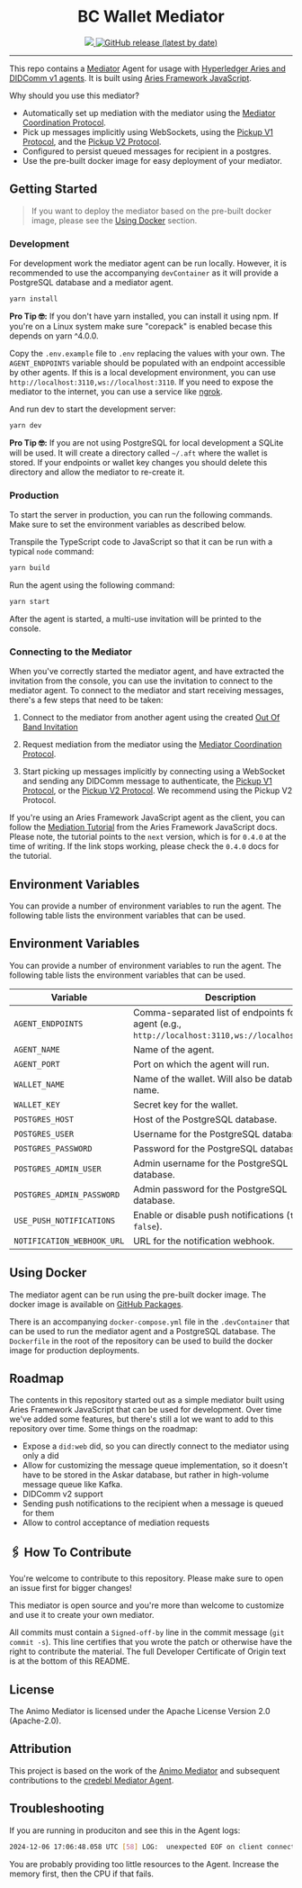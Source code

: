 <h1 align="center" ><b>BC Wallet Mediator</b></h1>

<!-- TODO: Add relevant badges, like CI/CD, license, codecov, etc. -->

<p align="center">
  <a href="https://typescriptlang.org">
    <img src="https://img.shields.io/badge/%3C%2F%3E-TypeScript-%230074c1.svg" />
  </a>
  <a href="https://github.com/animo/animo-mediator/pkgs/container/animo-mediator">
    <img alt="GitHub release (latest by date)" src="https://img.shields.io/github/v/release/animo/animo-mediator?display_name=tag&label=docker%20tag">
  </a>
</p>

---

This repo contains a [Mediator](https://github.com/hyperledger/aries-rfcs/blob/main/concepts/0046-mediators-and-relays/README.md) Agent for usage with [Hyperledger Aries and DIDComm v1 agents](https://github.com/hyperledger/aries-rfcs/tree/main/concepts/0004-agents). It is built using [Aries Framework JavaScript](https://github.com/hyperledger/aries-framework-javascript).

Why should you use this mediator?

- Automatically set up mediation with the mediator using the [Mediator Coordination Protocol](https://github.com/hyperledger/aries-rfcs/tree/main/features/0211-route-coordination).
- Pick up messages implicitly using WebSockets, using the [Pickup V1 Protocol](https://github.com/hyperledger/aries-rfcs/tree/main/features/0212-pickup), and the [Pickup V2 Protocol](https://github.com/hyperledger/aries-rfcs/tree/main/features/0685-pickup-v2).
- Configured to persist queued messages for recipient in a postgres.
- Use the pre-built docker image for easy deployment of your mediator.

## Getting Started

> If you want to deploy the mediator based on the pre-built docker image, please see the [Using Docker](#using-docker) section.

### Development

For development work the mediator agent can be run locally. However, it is recommended to use the accompanying `devContainer` as it will provide a PostgreSQL database and a mediator agent.

```bash
yarn install
```

**Pro Tip 🤓:** If you don't have yarn installed, you can install it using npm. If you're on a Linux system make sure "corepack" is enabled becase this depends on yarn ^4.0.0.

Copy the `.env.example` file to `.env` replacing the values with your own. The `AGENT_ENDPOINTS` variable should be populated with an endpoint accessible by other agents. If this is a local development environment, you can use `http://localhost:3110,ws://localhost:3110`. If you need to expose the mediator to the internet, you can use a service like [ngrok](https://ngrok.com/).

And run dev to start the development server:

```bash
yarn dev
```

**Pro Tip 🤓:** If you are not using PostgreSQL for local development a SQLite will be used. It will create a directory called `~/.aft` where the wallet is stored. If your endpoints or wallet key changes you should delete this directory and allow the mediator to re-create it.

### Production

To start the server in production, you can run the following commands. Make sure to set the environment variables as described below.

Transpile the TypeScript code to JavaScript so that it can be run with a typical `node` command:

```bash
yarn build
```

Run the agent using the following command:

```bash
yarn start
```

After the agent is started, a multi-use invitation will be printed to the console.

### Connecting to the Mediator

When you've correctly started the mediator agent, and have extracted the invitation from the console, you can use the invitation to connect to the mediator agent. To connect to the mediator and start receiving messages, there's a few steps that need to be taken:

1. Connect to the mediator from another agent using the created [Out Of Band Invitation](https://github.com/hyperledger/aries-rfcs/blob/main/features/0434-outofband/README.md)

2. Request mediation from the mediator using the [Mediator Coordination Protocol](https://github.com/hyperledger/aries-rfcs/tree/main/features/0211-route-coordination).

3. Start picking up messages implicitly by connecting using a WebSocket and sending any DIDComm message to authenticate, the [Pickup V1 Protocol](https://github.com/hyperledger/aries-rfcs/tree/main/features/0212-pickup), or the [Pickup V2 Protocol](https://github.com/hyperledger/aries-rfcs/tree/main/features/0685-pickup-v2). We recommend using the Pickup V2 Protocol.

If you're using an Aries Framework JavaScript agent as the client, you can follow the [Mediation Tutorial](https://aries.js.org/guides/next/tutorials/mediation) from the Aries Framework JavaScript docs. Please note, the tutorial points to the `next` version, which is for `0.4.0` at the time of writing. If the link stops working, please check the `0.4.0` docs for the tutorial.

## Environment Variables

You can provide a number of environment variables to run the agent. The following table lists the environment variables that can be used.

## Environment Variables

You can provide a number of environment variables to run the agent. The following table lists the environment variables that can be used.

| Variable                   | Description                                                                                          |
| -------------------------- | ---------------------------------------------------------------------------------------------------- |
| `AGENT_ENDPOINTS`          | Comma-separated list of endpoints for the agent (e.g., `http://localhost:3110,ws://localhost:3110`). |
| `AGENT_NAME`               | Name of the agent.                                                                                   |
| `AGENT_PORT`               | Port on which the agent will run.                                                                    |
| `WALLET_NAME`              | Name of the wallet. Will also be database name.                                                      |
| `WALLET_KEY`               | Secret key for the wallet.                                                                           |
| `POSTGRES_HOST`            | Host of the PostgreSQL database.                                                                     |
| `POSTGRES_USER`            | Username for the PostgreSQL database.                                                                |
| `POSTGRES_PASSWORD`        | Password for the PostgreSQL database.                                                                |
| `POSTGRES_ADMIN_USER`      | Admin username for the PostgreSQL database.                                                          |
| `POSTGRES_ADMIN_PASSWORD`  | Admin password for the PostgreSQL database.                                                          |
| `USE_PUSH_NOTIFICATIONS`   | Enable or disable push notifications (`true` or `false`).                                            |
| `NOTIFICATION_WEBHOOK_URL` | URL for the notification webhook.                                                                    |

## Using Docker

The mediator agent can be run using the pre-built docker image. The docker image is available on [GitHub Packages](https://github.com/fullboar/mediator-agent/pkgs/container/mediator-agent%2Fmediator).

There is an accompanying `docker-compose.yml` file in the `.devContainer` that can be used to run the mediator agent and a PostgreSQL database. The `Dockerfile` in the root of the repository can be used to build the docker image for production deployments.

## Roadmap

The contents in this repository started out as a simple mediator built using Aries Framework JavaScript that can be used for development. Over time we've added some features, but there's still a lot we want to add to this repository over time. Some things on the roadmap:

- Expose a `did:web` did, so you can directly connect to the mediator using only a did
- Allow for customizing the message queue implementation, so it doesn't have to be stored in the Askar database, but rather in high-volume message queue like Kafka.
- DIDComm v2 support
- Sending push notifications to the recipient when a message is queued for them
- Allow to control acceptance of mediation requests

## 🖇️ How To Contribute

You're welcome to contribute to this repository. Please make sure to open an issue first for bigger changes!

This mediator is open source and you're more than welcome to customize and use it to create your own mediator.

All commits must contain a `Signed-off-by` line in the commit message (`git commit -s`). This line certifies that you wrote the patch or otherwise have the right to contribute the material. The full Developer Certificate of Origin text is at the bottom of this README.

## License

The Animo Mediator is licensed under the Apache License Version 2.0 (Apache-2.0).

## Attribution

This project is based on the work of the [Animo Mediator](https://github.com/animo/animo-mediator) and subsequent contributions to the [credebl Mediator Agent](https://github.com/credebl/mediator-agent).

## Troubleshooting

If you are running in produciton and see this in the Agent logs:

```bash
2024-12-06 17:06:48.058 UTC [58] LOG:  unexpected EOF on client connection with an open transaction
```

You are probably providing too little resources to the Agent. Increase the memory first, then the CPU if that fails.
